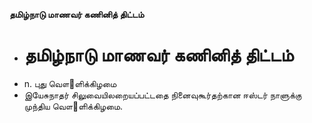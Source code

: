 **தமிழ்நாடு மாணவர் கணினித் திட்டம்**
- # தமிழ்நாடு மாணவர் கணினித் திட்டம்
- n. புது வௌ஢ளிக்கிழமை
- இயேசுநாதர் சிலுவையிலறையப்பட்டதை நினைவுகூர்தற்கான ஈஸ்டர் நாளுக்கு முந்திய வௌ஢ளிக்கிழமை.

